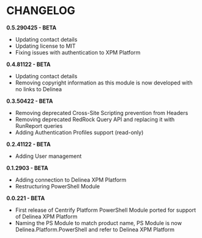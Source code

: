 # CHANGELOG
**0.5.290425 - BETA**

- Updating contact details
- Updating license to MIT
- Fixing issues with authentication to XPM Platform

**0.4.81122 - BETA**

- Updating contact details
- Removing copyright information as this module is now developed with no links to Delinea

**0.3.50422 - BETA**

- Removing deprecated Cross-Site Scripting prevention from Headers
- Removing deprecated RedRock Query API and replacing it with RunReport queries
- Adding Authentication Profiles support (read-only)

**0.2.41122 - BETA**

- Adding User management


**0.1.2903 - BETA**

- Adding connection to Delinea XPM Platform
- Restructuring PowerShell Module	


**0.0.221 - BETA**

- First release of Centrify Platform PowerShell Module ported for support of Delinea XPM Platform	
- Naming the PS Module to match product name, PS Module is now Delinea.Platform.PowerShell and refer to Delinea XPM Platform
